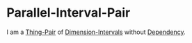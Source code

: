 # Parallel-Interval-Pair

I am a [Thing-Pair](60165.md) of [Dimension-Intervals](10000033.md) without [Dependency](60163.md).

